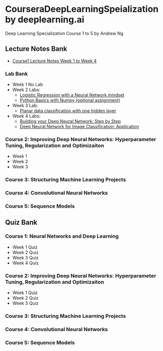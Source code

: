 # CourseraDeepLearningSpeialization by deeplearning.ai
Deep Learning Specialization Course 1 to 5 by Andrew Ng 

## Lecture Notes Bank
*  [Course1 Lecture Notes Week 1 to Week 4](https://github.com/lli289/CourseraDeepLearningSpeialization/blob/main/Lecture%20Notes%20Bank/Course1_notes.pdf)
### Lab Bank
* Week 1 No Lab
* Week 2 Labs:
   + [Logistic Regression with a Neural Network mindset](https://github.com/lli289/CourseraDeepLearningSpeialization/blob/main/Lab%20Bank/Course%201/Week%202/Logistic_Regression_with_a_Neural_Network_mindset.ipynb)
   + [Python Basics with Numpy (optional assignment)](https://github.com/lli289/CourseraDeepLearningSpeialization/blob/main/Lab%20Bank/Course%201/Week%202/Python_Basics_with_Numpy.ipynb)
* Week 3 Lab:
   + [Planar data classification with one hidden layer](https://github.com/lli289/CourseraDeepLearningSpeialization/blob/main/Lab%20Bank/Course%201/Week%203/Planar_data_classification_with_one_hidden_layer.ipynb)
* Week 4 Labs:
   + [Building your Deep Neural Network: Step by Step](https://github.com/lli289/CourseraDeepLearningSpeialization/blob/main/Lab%20Bank/Course%201/Week%204/Building_your_Deep_Neural_Network_Step_by_Step.ipynb)
   + [Deep Neural Network for Image Classification: Application](https://github.com/lli289/CourseraDeepLearningSpeialization/blob/main/Lab%20Bank/Course%201/Week%204/Deep%20Neural%20Network%20-%20Application.ipynb)
### Course 2: Improving Deep Neural Networks: Hyperparameter Tuning, Regularization and Optimizaiton
* Week 1
* Week 2
* Week 3
### Course 3: Structuring Machine Learning Projects
### Course 4: Convolutional Neural Networks
### Course 5: Sequence Models
## Quiz Bank
### Course 1: Neural Networks and Deep Learning
* Week 1 Quiz
* Week 2 Quiz
* Week 3 Quiz
* Week 4 Quiz
### Course 2: Improving Deep Neural Networks: Hyperparameter Tuning, Regularization and Optimizaiton
* Week 1 Quiz
* Week 2 Quiz
* Week 3 Quiz
### Course 3: Structuring Machine Learning Projects
### Course 4: Convolutional Neural Networks
### Course 5: Sequence Models
